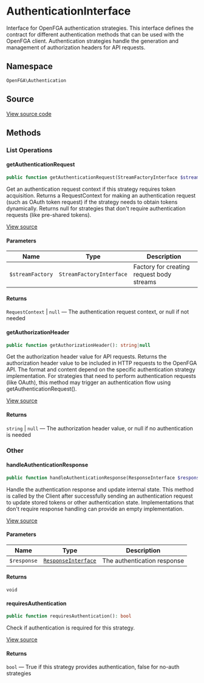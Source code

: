# AuthenticationInterface

Interface for OpenFGA authentication strategies. This interface defines the contract for different authentication methods that can be used with the OpenFGA client. Authentication strategies handle the generation and management of authorization headers for API requests.

## Namespace
`OpenFGA\Authentication`

## Source
[View source code](https://github.com/evansims/openfga-php/blob/main/src/Authentication/AuthenticationInterface.php)

## Methods

### List Operations
#### getAuthenticationRequest

```php
public function getAuthenticationRequest(StreamFactoryInterface $streamFactory): RequestContext|null
```

Get an authentication request context if this strategy requires token acquisition. Returns a RequestContext for making an authentication request (such as OAuth token request) if the strategy needs to obtain tokens dynamically. Returns null for strategies that don&#039;t require authentication requests (like pre-shared tokens).

[View source](https://github.com/evansims/openfga-php/blob/main/src/Authentication/AuthenticationInterface.php#L31)

#### Parameters
| Name             | Type                     | Description                               |
| ---------------- | ------------------------ | ----------------------------------------- |
| `$streamFactory` | `StreamFactoryInterface` | Factory for creating request body streams |

#### Returns
`RequestContext` &#124; `null` — The authentication request context, or null if not needed
#### getAuthorizationHeader

```php
public function getAuthorizationHeader(): string|null
```

Get the authorization header value for API requests. Returns the authorization header value to be included in HTTP requests to the OpenFGA API. The format and content depend on the specific authentication strategy implementation. For strategies that need to perform authentication requests (like OAuth), this method may trigger an authentication flow using getAuthenticationRequest().

[View source](https://github.com/evansims/openfga-php/blob/main/src/Authentication/AuthenticationInterface.php#L45)

#### Returns
`string` &#124; `null` — The authorization header value, or null if no authentication is needed
### Other
#### handleAuthenticationResponse

```php
public function handleAuthenticationResponse(ResponseInterface $response): void
```

Handle the authentication response and update internal state. This method is called by the Client after successfully sending an authentication request to update stored tokens or other authentication state. Implementations that don&#039;t require response handling can provide an empty implementation.

[View source](https://github.com/evansims/openfga-php/blob/main/src/Authentication/AuthenticationInterface.php#L56)

#### Parameters
| Name        | Type                                                  | Description                 |
| ----------- | ----------------------------------------------------- | --------------------------- |
| `$response` | [`ResponseInterface`](Responses/ResponseInterface.md) | The authentication response |

#### Returns
`void`
#### requiresAuthentication

```php
public function requiresAuthentication(): bool
```

Check if authentication is required for this strategy.

[View source](https://github.com/evansims/openfga-php/blob/main/src/Authentication/AuthenticationInterface.php#L63)

#### Returns
`bool` — True if this strategy provides authentication, false for no-auth strategies

